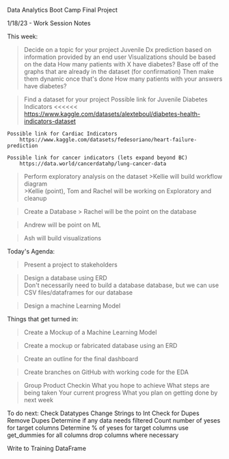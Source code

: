 Data Analytics Boot Camp Final Project

1/18/23 - Work Session Notes 

This week:

> Decide on a topic for your project
    Juvenile Dx prediction based on information provided by an end user 
    Visualizations should be based on the data
        How many patients with X have diabetes? 
            Base off of the graphs that are already in the dataset (for confirmation)
            Then make them dynamic once that's done 
        How many patients with your answers have diabetes? 

> Find a dataset for your project
    Possible link for Juvenile Diabetes Indicators <<<<<<
        https://www.kaggle.com/datasets/alexteboul/diabetes-health-indicators-dataset

    Possible link for Cardiac Indicators
        https://www.kaggle.com/datasets/fedesoriano/heart-failure-prediction

    Possible link for cancer indicators (lets expand beyond BC)
        https://data.world/cancerdatahp/lung-cancer-data

> Perform exploratory analysis on the dataset
    >Kellie will build workflow diagram  
    >Kellie (point), Tom  and Rachel will be working on Exploratory and cleanup

> Create a Database 
    > Rachel will be the point on the database 

> Andrew will be point on ML 

> Ash will build visualizations 


Today's Agenda:
> Present a project to stakeholders 

> Design a database using ERD  
    Don't necessarily need to build a database database, but we can use CSV files/dataframes for our database 

> Design a machine Learning Model 


Things that get turned in: 

> Create a Mockup of a Machine Learning Model

> Create a mockup or fabricated database using an ERD 

> Create an outline for the final dashboard

> Create branches on GitHub with working code for the EDA 

> Group Product Checkin 
    What you hope to achieve
    What steps are being taken
    Your current progress 
    What you plan on getting done by next week 


To do next: 
Check Datatypes
Change Strings to Int
Check for Dupes
Remove Dupes 
Determine if any data needs filtered 
Count number of yeses for target columns 
Determine % of yeses for target columns 
use get_dummies for all columns 
drop columns where necessary 



Write to Training DataFrame





